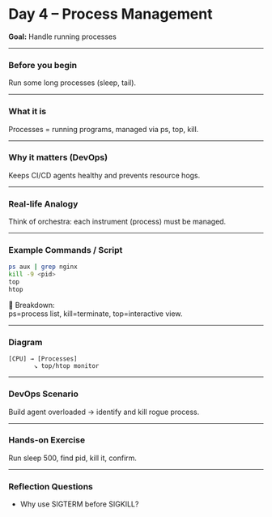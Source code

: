 # Day 4 – Process Management

**Goal:** Handle running processes

---

### Before you begin
Run some long processes (sleep, tail).

---

### What it is
Processes = running programs, managed via ps, top, kill.

---

### Why it matters (DevOps)
Keeps CI/CD agents healthy and prevents resource hogs.

---

### Real-life Analogy
Think of orchestra: each instrument (process) must be managed.

---

### Example Commands / Script
```bash
ps aux | grep nginx
kill -9 <pid>
top
htop
```

🔎 Breakdown:  
ps=process list, kill=terminate, top=interactive view.

---

### Diagram
```
[CPU] → [Processes]
       ↘ top/htop monitor
```

---

### DevOps Scenario
Build agent overloaded → identify and kill rogue process.

---

### Hands-on Exercise
Run sleep 500, find pid, kill it, confirm.

---

### Reflection Questions
- Why use SIGTERM before SIGKILL?
